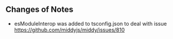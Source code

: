## Changes of Notes

 * esModuleInterop was added to tsconfig.json to deal with issue https://github.com/middyjs/middy/issues/810
